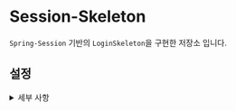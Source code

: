 # Session-Skeleton
`Spring-Session` 기반의 `LoginSkeleton`을 구현한 저장소 입니다.

## 설정
<details><summary> 세부 사항 </summary>

<br>

- `Session-Skeleton/src/main/resources` 하위에 `application.yml`생성 후 아래의 내용 삽입
```
spring:
  profiles:
    include: oauth
  datasource:
    url: jdbc:h2:mem:testdb
    driver-class-name: org.h2.Driver
    username: sa
    password:
  h2:
    console:
      enabled: true
      path: /h2-console
```

- `Session-Skeleton/src/main/resources` 하위에 `application-oauth.yml`생성 후 아래의 내용 삽입
```
spring:
  security:
    oauth2:
      client:
        registration:
          google:
            client-id: {Google에서 발급된 Client-Id}
            client-secret: {Google에서 발급된 Client-Secret}
            scope: {Google에서 가져올 데이터 범위}
```
</details>